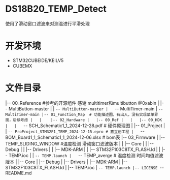 # DS18B20_TEMP_Detect
使用了滑动窗口滤波来对测温进行平滑处理
# 开发环境
- STM32CUBEIDE/KEILV5
- CUBEMX 
# 文件目录
|-- 00_Reference  #参考的开源组件 感谢 multitimer和multibutton @0xabin
|   |-- MultiButton-master 
|   |   `-- MultiButton-master
|   `-- MultiTimer-main
|       `-- MultiTimer-main
|-- 01_Function_Map  # 功能描述图，有出入，没有实现菜单界面，后续考虑
|  
|   
|-- 02_Hardware
|   |-- 00_Ref
|   |   |-- 00_HDK
|   |   `-- SCH_Schematic1_1_2024-12-28.pdf  # 硬件原理图
|   |-- 01_Project
|   |   `-- ProProject_STM32F1_TEMP_2024-12-15.epro # 嘉立创工程
|   `-- BOM_Board1_1_Schematic1_1_2024-12-06.xlsx  # bom表
|-- 03_Firmware
|   |-- TEMP_SLIDING_WINDOW   #温度检测 滑动窗口滤波版本
|   |   |-- Core
|   |   |-- Debug
|   |   |-- Drivers
|   |   |-- MDK-ARM
|   |   |-- STM32F103C8TX_FLASH.ld
|   |   |-- TEMP.ioc
|   |   `-- TEMP.launch
|   `-- TEMP_averge  # 温度检测 时间均值滤波版本
|       |-- Core
|       |-- Debug
|       |-- Drivers
|       |-- MDK-ARM
|       |-- STM32F103C8TX_FLASH.ld
|       |-- TEMP.ioc
|       `-- TEMP.launch
|-- LICENSE
`-- README.md

